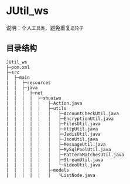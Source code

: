 # JUtil_ws
说明：个人`工具类`，避免重复`造轮子`

目录结构
----------
    JUtil_ws  
    ├─pom.xml  
    ├─src  
    |  ├─main  
    |  |  ├─resources  
    |  |  ├─java  
    |  |  |  ├─net  
    |  |  |  |  ├─shuaiwu  
    |  |  |  |  |   ├─Action.java  
    |  |  |  |  |   ├─utils  
    |  |  |  |  |   |   ├─AccountCheckUtil.java   
    |  |  |  |  |   |   ├─EncryptionUtil.java  
    |  |  |  |  |   |   ├─FilesUtil.java  
    |  |  |  |  |   |   ├─HttpUtil.java  
    |  |  |  |  |   |   ├─JedisUtil.java  
    |  |  |  |  |   |   ├─JsonUtil.java  
    |  |  |  |  |   |   ├─MessageUtil.java  
    |  |  |  |  |   |   ├─MySqlPoolUtil.java  
    |  |  |  |  |   |   ├─PatternMatchesUtil.java  
    |  |  |  |  |   |   ├─StreamUtil.java  
    |  |  |  |  |   |   └─VideoUtil.java  
    |  |  |  |  |   ├─models  
    |  |  |  |  |   |   └ListNode.java  

 
